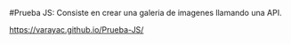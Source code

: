 #Prueba JS:
Consiste en crear una galeria de imagenes llamando una API.

https://varayac.github.io/Prueba-JS/
